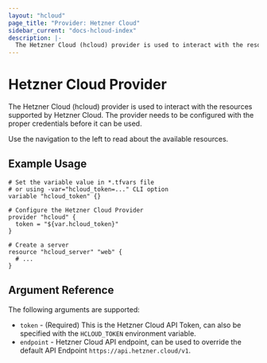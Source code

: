 ```yaml
---
layout: "hcloud"
page_title: "Provider: Hetzner Cloud"
sidebar_current: "docs-hcloud-index"
description: |-
  The Hetzner Cloud (hcloud) provider is used to interact with the resources supported by Hetzner Cloud.
---
```


# Hetzner Cloud Provider

The Hetzner Cloud (hcloud) provider is used to interact with the resources supported by Hetzner Cloud. The provider needs to be configured with the proper credentials before it can be used.

Use the navigation to the left to read about the available resources.

## Example Usage

```hcl
# Set the variable value in *.tfvars file
# or using -var="hcloud_token=..." CLI option
variable "hcloud_token" {}

# Configure the Hetzner Cloud Provider
provider "hcloud" {
  token = "${var.hcloud_token}"
}

# Create a server
resource "hcloud_server" "web" {
  # ...
}
```

## Argument Reference

The following arguments are supported:

- `token` - (Required) This is the Hetzner Cloud API Token, can also be specified with the `HCLOUD_TOKEN` environment variable.
- `endpoint` - Hetzner Cloud API endpoint, can be used to override the default API Endpoint `https://api.hetzner.cloud/v1`.
